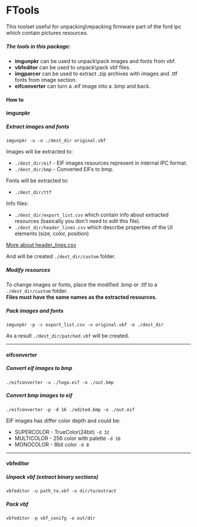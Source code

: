 # FTools

This toolset useful for unpacking\repacking firmware part of the ford ipc which contain pictures resources.

##### The tools in this package:
- **imgunpkr** can be used to unpack\pack images and fonts from vbf.
- **vbfeditor** can be used to unpack\pack vbf files.
- **imgparcer** can be used to extract .zip archives with images and .ttf fonts from image section.
- **eifconverter** can turn a .eif image into a .bmp and back.

#### How to
#### imgunpkr
##### Extract images and fonts
`imgunpkr -u -o ./dest_dir original.vbf`  

Images will be extracted to:
- `./dest_dir/eif` - EIF images resources represent in internal IPC format.   
- `./dest_dir/bmp` - Converted EIFs to bmp.  
    
Fonts will be extracted to:
- `./dest_dir/ttf`  
    
Info files:  
- `./dest_dir/export_list.csv` which contain info about extracted resources (basically you don't need to edit this file).  
- `./dest_dir/header_lines.csv` which describe properties of the UI elements (size, color, position)  

[More about header_lines.csv](https://github.com/AuRoN89/FTools/blob/master/Doc/HEADER%20Usage.txt)

And will be created `./dest_dir/custom` folder.  

##### Modify resources
To change images or fonts, place the modified .bmp or .ttf to a `./dest_dir/custom` folder.  
**Files must have the same names as the extracted resources.**

##### Pack images and fonts
`imgunpkr -p -c export_list.csv -v original.vbf -o ./dest_dir`
  
As a result `./dest_dir/patched.vbf` will be created.

---

#### eifconverter
##### Convert eif images to bmp  
`./eifconverter -u ./logo.eif -o ./out.bmp`

##### Convert bmp images to eif  
`./eifconverter -p -d 16 ./edited.bmp -o ./out.eif`

EIF images has differ color depth and could be:
- SUPERCOLOR - TrueColor(24bit) `-d 32`
- MULTICOLOR - 256 color with palette `-d 16`
- MONOCOLOR - 8bit color `-d 8`

---

#### vbfeditor
##### Unpack vbf (extract binary sections)
`vbfeditor -u path_to.vbf -o dir/to/extract`

##### Pack vbf  
`vbfeditor -p vbf_conifg -o out/dir`
